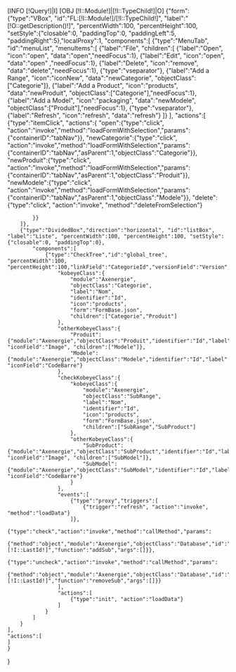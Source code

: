 [INFO [!Query!]|I]
[OBJ [!I::Module!]|[!I::TypeChild!]|O]
{"form":
	{"type":"VBox", "id":"FL:[!I::Module!]/[!I::TypeChild!]", "label":"[!O::getDescription()!]", "percentWidth":100, "percentHeight":100, 
	"setStyle":{"closable":0, "paddingTop":0, "paddingLeft":5, "paddingRight":5},"localProxy":1, 
	"components":[
		{"type":"MenuTab", "id":"menuList", "menuItems":[
			{"label":"File", "children":[
				{"label":"Open", "icon":"open", "data":"open","needFocus":1},
				{"label":"Edit", "icon":"open", "data":"open" ,"needFocus":1},
				{"label":"Delete", "icon":"remove", "data":"delete","needFocus":1},
				{"type":"vseparator"},
				{"label":"Add a Range", "icon":"iconNew", "data":"newCategorie", "objectClass":["Categorie"]},
				{"label":"Add a Product", "icon":"products", "data":"newProduit", "objectClass":["Categorie"],"needFocus":1},
				{"label":"Add a Model", "icon":"packaging", "data":"newModele", "objectClass":["Produit"],"needFocus":1},
				{"type":"vseparator"},
				{"label":"Refresh", "icon":"refresh", "data":"refresh"}
			]}
		],
		"actions":[
			{"type":"itemClick", "actions":{
				"open":{"type":"click", "action":"invoke","method":"loadFormWithSelection","params":{"containerID":"tabNav"}},
				"newCategorie":{"type":"click", "action":"invoke","method":"loadFormWithSelection","params":{"containerID":"tabNav","asParent":1,"objectClass":"Categorie"}},
				"newProduit":{"type":"click", "action":"invoke","method":"loadFormWithSelection","params":{"containerID":"tabNav","asParent":1,"objectClass":"Produit"}},
				"newModele":{"type":"click", "action":"invoke","method":"loadFormWithSelection","params":{"containerID":"tabNav","asParent":1,"objectClass":"Modele"}},
				"delete":{"type":"click", "action":"invoke", "method":"deleteFromSelection"}
				
			}}
		]},
		{"type":"DividedBox","direction":"horizontal", "id":"listBox", "label":"Liste", "percentWidth":100, "percentHeight":100, "setStyle":{"closable":0, "paddingTop":0}, 
			"components":[
				{"type":"CheckTree","id":"global_tree", "percentWidth":100, "percentHeight":100,"linkField":"CategorieId","versionField":"Version",
					"kobeyeClass":{
						"module":"Axenergie",
						"objectClass":"Categorie",
						"label":"Nom",
						"identifier":"Id",
						"icon":"products",
						"form":"FormBase.json",
						"children":["Categorie","Produit"]
					},
					"otherKobeyeClass":{
						"Produit":{"module":"Axenergie","objectClass":"Produit","identifier":"Id","label":"Nom","form":"FormBase.json", "iconField":"Image", "children":["Modele"]},
						"Modele":{"module":"Axenergie","objectClass":"Modele","identifier":"Id","label":"Nom","form":"FormBase.json", "iconField":"CodeBarre"}
					},
					"checkKobeyeClass":{
						"kobeyeClass":{
							"module":"Axenergie",
							"objectClass":"SubRange",
							"label":"Nom",
							"identifier":"Id",
							"icon":"products",
							"form":"FormBase.json",
							"children":["SubRange","SubProduct"]
						},
						"otherKobeyeClass":{
							"SubProduct":{"module":"Axenergie","objectClass":"SubProduct","identifier":"Id","label":"Nom","form":"FormBase.json", "iconField":"Image", "children":["SubModel"]},
							"SubModel":{"module":"Axenergie","objectClass":"SubModel","identifier":"Id","label":"Nom","form":"FormBase.json", "iconField":"CodeBarre"}
						}
					},
					"events":[
						{"type":"proxy","triggers":[
							{"trigger":"refresh", "action":"invoke", "method":"loadData"}
						]},
						{"type":"check","action":"invoke","method":"callMethod","params": 
							{"method":"object","module":"Axenergie","objectClass":"Database","id":"[!I::LastId!]","function":"addSub","args":[]}},
						{"type":"uncheck","action":"invoke","method":"callMethod","params": 
							{"method":"object","module":"Axenergie","objectClass":"Database","id":"[!I::LastId!]","function":"removeSub","args":[]}}
					],
					"actions":[
						{"type":"init", "action":"loadData"}
					]
				}
			]
		}
	],
	"actions":[
	]
	}
}